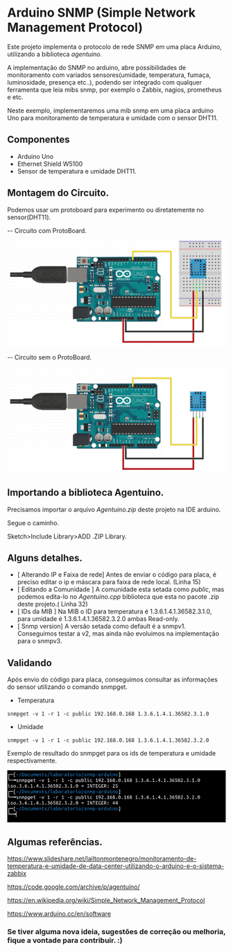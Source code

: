 # Arduino SNMP (Simple Network Management Protocol)


Este projeto implementa o protocolo de rede SNMP em uma placa Arduino, utilizando a biblioteca *agentuino.* 

A implementação do SNMP no arduino, abre possibilidades de monitoramento com variados sensores(umidade, temperatura, fumaça, luminosidade, presença etc..), podendo ser integrado com qualquer ferramenta que leia mibs snmp, por exemplo o Zabbix, nagios, prometheus e etc.   

Neste exemplo, implementaremos uma mib snmp em uma placa arduino Uno para monitoramento de temperatura e umidade com o sensor DHT11.


## Componentes


* Arduino Uno
* Ethernet Shield W5100
* Sensor de temperatura e umidade DHT11.


## Montagem do Circuito.


Podemos usar um protoboard para experimento ou diretatemente no sensor(DHT11).

-- Circuito com ProtoBoard.

![alt text](https://github.com/lailtonmontenegro/arduino-snmp/blob/main/images/Circuito-protoboad.jpeg)

-- Circuito sem o ProtoBoard.

![alt text](https://github.com/lailtonmontenegro/arduino-snmp/blob/main/images/Circuito-SemProtoboard.jpeg)


## Importando a biblioteca Agentuino.


Precisamos importar o arquivo *Agentuino.zip* deste projeto na IDE arduino. 

Segue o caminho. 

Sketch>Include Library>ADD .ZIP Library.


## Alguns detalhes.


* [ Alterando IP e Faixa de rede] Antes de enviar o código para placa, é preciso editar o ip e máscara para faixa de rede local. (Linha 15)
* [ Editando a Comunidade ] A comunidade esta setada como *public*, mas podemos edita-lo no *Agentuino.cpp* biblioteca que esta no pacote .zip deste projeto.( Linha 32)
* [ IDs da MIB ] Na MIB o ID para temperatura é 1.3.6.1.4.1.36582.3.1.0, para umidade é 1.3.6.1.4.1.36582.3.2.0 ambas Read-only.
* [ Snmp version] A versão setada como default é a snmpv1. Conseguimos testar a v2, mas ainda não evoluimos na implementação para o snmpv3.


## Validando


Após envio do código para placa, conseguimos consultar as informações do sensor utilizando o comando snmpget. 


* Temperatura

```shell
snmpget -v 1 -r 1 -c public 192.168.0.168 1.3.6.1.4.1.36582.3.1.0
```


* Umidade

```shell
snmpget -v 1 -r 1 -c public 192.168.0.168 1.3.6.1.4.1.36582.3.2.0
```

Exemplo de resultado do snmpget para os ids de temperatura e umidade respectivamente.


![alt text](https://github.com/lailtonmontenegro/arduino-snmp/blob/main/images/Exemploresultado.jpeg)


## Algumas referências. 


https://www.slideshare.net/lailtonmontenegro/monitoramento-de-temperatura-e-umidade-de-data-center-utilizando-o-arduino-e-o-sistema-zabbix

https://code.google.com/archive/p/agentuino/

https://en.wikipedia.org/wiki/Simple_Network_Management_Protocol

https://www.arduino.cc/en/software



### Se tiver alguma nova ideia, sugestões de correção ou melhoria, fique a vontade para contribuir. :) 
